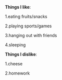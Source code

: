 __Things I like__:
  
  1.eating fruits/snacks
  
  2.playing sports/games
  
  3.hanging out with friends
  
  4.sleeping
  
__Things I dislike__:
  
  1.cheese
  
  2.homework
  
